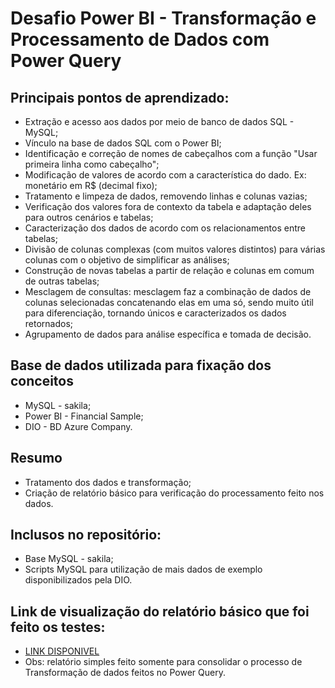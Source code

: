 # Desafio Power BI - Transformação e Processamento de Dados com Power Query

## Principais pontos de aprendizado:
- Extração e acesso aos dados por meio de banco de dados SQL - MySQL;
- Vínculo na base de dados SQL com o Power BI;
- Identificação e correção de nomes de cabeçalhos com a função "Usar primeira linha como cabeçalho";
- Modificação de valores de acordo com a característica do dado. Ex: monetário em R$ (decimal fixo);
- Tratamento e limpeza de dados, removendo linhas e colunas vazias;
- Verificação dos valores fora de contexto da tabela e adaptação deles para outros cenários e tabelas;
- Caracterização dos dados de acordo com os relacionamentos entre tabelas;
- Divisão de colunas complexas (com muitos valores distintos) para várias colunas com o objetivo de simplificar as análises;
- Construção de novas tabelas a partir de relação e colunas em comum de outras tabelas;
- Mesclagem de consultas: mesclagem faz a combinação de dados de colunas selecionadas concatenando elas em uma só, sendo muito útil para diferenciação, tornando únicos e caracterizados os dados retornados;
- Agrupamento de dados para análise específica e tomada de decisão.

## Base de dados utilizada para fixação dos conceitos
- MySQL - sakila;
- Power BI - Financial Sample;
- DIO - BD Azure Company.

## Resumo
- Tratamento dos dados e transformação;
- Criação de relatório básico para verificação do processamento feito nos dados.

## Inclusos no repositório:
- Base MySQL - sakila;
- Scripts MySQL para utilização de mais dados de exemplo disponibilizados pela DIO. 

## Link de visualização do relatório básico que foi feito os testes:
- [LINK DISPONIVEL](https://app.powerbi.com/view?r=eyJrIjoiZjFlODUyNTAtYTZmZC00MWU0LWFiMDYtMWMxY2NmNzUxMGU0IiwidCI6IjM0ZmFiYWU3LWM4Y2MtNDA5Mi1hNGM5LTYyNDE4YzU3NTViNSJ9)
- Obs: relatório simples feito somente para consolidar o processo de Transformação de dados feitos no Power Query.

